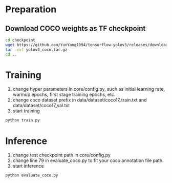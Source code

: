 # Preparation

## Download COCO weights as TF checkpoint
```sh
cd checkpoint
wget https://github.com/YunYang1994/tensorflow-yolov3/releases/download/v1.0/yolov3_coco.tar.gz
tar -xvf yolov3_coco.tar.gz
cd ..
```

# Training
1. change hyper parameters in core/config.py, such as initial learning rate, warmup epochs, first stage training epochs, etc.
2. change coco dataset prefix in data/dataset/coco17_train.txt and data/dataset/coco17_val.txt
2. start training

```sh
python train.py
```

# Inference
1. change test checkpoint path in core/config.py
2. change line 79 in evaluate_coco.py to fit your coco annotation file path.
2. start inference

```sh
python evaluate_coco.py
```
